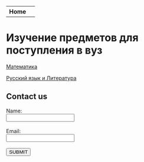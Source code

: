 <html>

<head>
  
<meta charset="utf-8">
  
<title>Русский язык</title>

<link rel="stylesheet" href="https://mftna.github.io/style.css">
</head>


<body>
  <div class="tabl">
   </div>
  <table>
   <tr>
     <th class="home">Home<th>
    </tr>
   </table>
  <div class="backg">
 <script>
   alert("Hello!");
 </script>  
<h1>Изучение предметов для поступления в вуз</h1>

<a href="http://mftna.github.io/math.html">Математика</a>

<p><a href="http://mftna.github.io/russian.html">Русский язык и Литература</a></p>
<h2>Contact us</h2>
<form>
  Name:<br>
  <input type="text"><br><br>
  Email:<br>
  <input type="text"><br><br>
  <button>SUBMIT</button>
  
  
</form>
</div>
</body>

</html>
